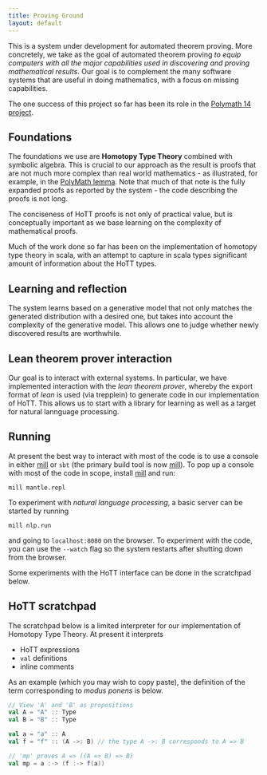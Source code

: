 ```yaml
---
title: Proving Ground
layout: default
---
```


This is a system under development for automated theorem proving. More concretely, we take as the goal of automated theorem proving _to equip computers with all the major capabilities used in discovering and proving mathematical results_.  Our goal is to complement the many software systems that are useful in doing mathematics, with a focus on missing capabilities.

The one success of this project so far has been its role in the [Polymath 14 project](http://math.iisc.ac.in/~gadgil/presentations/HomogeneousLengths.html).

## Foundations

The foundations we use are **Homotopy Type Theory** combined with symbolic algebra. This is crucial to our approach as the result is proofs that are not much more complex than real world mathematics - as illustrated, for example, in the [PolyMath lemma](tuts/internal-repetition-for-length-functions.html). Note that much of that note is the fully expanded proofs as reported by the system - the code describing the proofs is not long.

The conciseness of HoTT proofs is not only of practical value, but is conceptually important as we base learning on the complexity of mathematical proofs.

Much of the work done so far has been on the implementation of homotopy type theory in scala, with an attempt to capture in scala types significant amount of information about the HoTT types.

## Learning and reflection

The system learns based on a generative model that not only matches the generated distribution with a desired one, but takes into account the complexity of the generative model. This allows one to judge whether newly discovered results are worthwhile.

## Lean theorem prover interaction

Our goal is to interact with external systems. In particular, we have implemented interaction with the _lean theorem prover_, whereby the export format of _lean_ is used (via trepplein) to generate code in our implementation of HoTT. This allows us to start with a library for learning as well as a target for natural lannguage processing.


## Running

At present the best way to interact with most of the code is to use a console in either [mill](https://www.lihaoyi.com/mill/) or `sbt` (the primary build tool is now [mill](https://www.lihaoyi.com/mill/)). To pop up a console with most of the code in scope, install [mill](https://www.lihaoyi.com/mill/) and run:
```
mill mantle.repl
```

To experiment with _natural language processing_, a basic server can be started by running
```
mill nlp.run
```
and going to `localhost:8080` on the browser. To experiment with the code, you can use the `--watch` flag so the system restarts after shutting down from the browser.

Some experiments with the HoTT interface can be done in the scratchpad below.  

## HoTT scratchpad

The scratchpad below is a limited interpreter for our implementation of Homotopy Type Theory. At present it interprets

* HoTT expressions
* `val` definitions
* inline comments

As an example (which you may wish to copy paste), the definition of the term corresponding to _modus ponens_ is below.

```scala
// View 'A' and 'B' as propositions
val A = "A" :: Type
val B = "B" :: Type

val a = "a" :: A
val f = "f" :: (A ->: B) // the type A ->: B corresponds to A => B

// 'mp' proves A => ((A => B) => B)
val mp = a :-> (f :-> f(a))
```

<div id="hott-scratch"></div>
